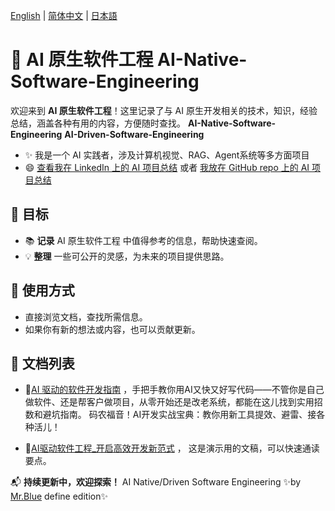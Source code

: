 [English](README.md) | [简体中文](README.zh-CN.md) | [日本語](README.ja.md)

# 📌 AI 原生软件工程 **AI-Native-Software-Engineering**

欢迎来到 **AI 原生软件工程**！这里记录了与 AI 原生开发相关的技术，知识，经验总结，涵盖各种有用的内容，方便随时查找。
**AI-Native-Software-Engineering**
**AI-Driven-Software-Engineering**

- ✨ 我是一个 AI 实践者，涉及计算机视觉、RAG、Agent系统等多方面项目
- 😄 [查看我在 LinkedIn 上的 AI 项目总结](https://www.linkedin.com/in/song-jie-mrblue/) 或者 [我放在 GitHub repo 上的 AI 项目总结](MrBlue/MrBlueWithAI.md)

## 📖 目标
- 📚 **记录** AI 原生软件工程 中值得参考的信息，帮助快速查阅。
- 💡 **整理** 一些可公开的灵感，为未来的项目提供思路。

## 🚀 使用方式
- 直接浏览文档，查找所需信息。
- 如果你有新的想法或内容，也可以贡献更新。

## 🔗 文档列表

- 📄[AI 驱动的软件开发指南](documents/AI-Driven-SE.md) ，手把手教你用AI又快又好写代码——不管你是自己做软件、还是帮客户做项目，从零开始还是改老系统，都能在这儿找到实用招数和避坑指南。
码农福音！AI开发实战宝典：教你用新工具提效、避雷、接各种活儿！

- 📄[AI驱动软件工程_开启高效开发新范式](documents/AI驱动软件工程_开启高效开发新范式v1.0.pdf) ， 这是演示用的文稿，可以快速通读要点。

📬 **持续更新中，欢迎探索！** AI Native/Driven Software Engineering ✨by [Mr.Blue](MrBlue/MrBlueWithAI.md) define edition✨